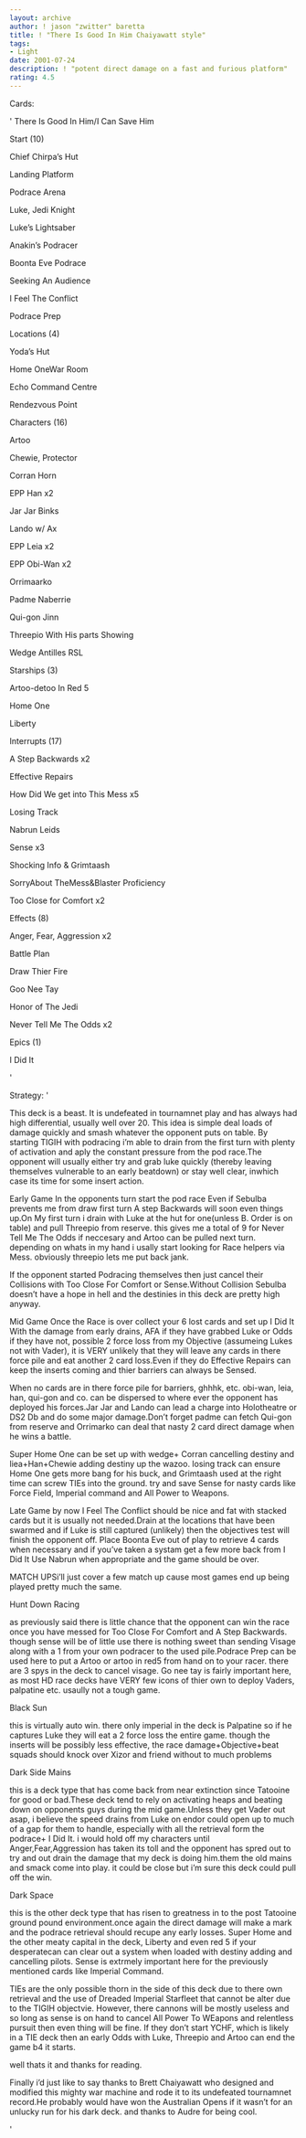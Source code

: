 ```yaml
---
layout: archive
author: ! jason "zwitter" baretta
title: ! "There Is Good In Him Chaiyawatt style"
tags:
- Light
date: 2001-07-24
description: ! "potent direct damage on a fast and furious platform"
rating: 4.5
---
```

Cards: 

'  There Is Good In Him/I Can Save Him

Start (10)

  Chief Chirpa’s Hut

  Landing Platform

  Podrace Arena

  Luke, Jedi Knight

  Luke’s Lightsaber

  Anakin’s Podracer

  Boonta Eve Podrace

  Seeking An Audience

  I Feel The Conflict

  Podrace Prep

Locations (4)

  Yoda’s Hut

  Home OneWar Room

  Echo Command Centre

  Rendezvous Point

Characters (16)

  Artoo

  Chewie, Protector

  Corran Horn

  EPP Han x2

  Jar Jar Binks

  Lando w/ Ax

  EPP Leia x2

  EPP Obi-Wan x2

  Orrimaarko

  Padme Naberrie

  Qui-gon Jinn

  Threepio With His parts Showing

  Wedge Antilles RSL

Starships (3)

  Artoo-detoo In Red 5

  Home One

  Liberty

Interrupts (17)

  A Step Backwards x2

  Effective Repairs

  How Did We get into This Mess x5

  Losing Track

  Nabrun Leids

  Sense x3

  Shocking Info & Grimtaash

  SorryAbout TheMess&Blaster Proficiency

  Too Close for Comfort x2

Effects (8)

  Anger, Fear, Aggression x2

  Battle Plan

  Draw Thier Fire

  Goo Nee Tay

  Honor of The Jedi

  Never Tell Me The Odds x2

Epics (1)

 I Did It

'

Strategy: '

This deck is a beast. It is undefeated in tournamnet play and has always had high differential, usually well over 20. This idea is simple deal loads of damage quickly and smash whatever the opponent puts on table. By starting TIGIH with podracing i’m able to drain from the first turn with plenty of activation and aply the constant pressure from the pod race.The opponent will usually either try and grab luke quickly (thereby leaving themselves vulnerable to an early beatdown) or stay well clear, inwhich case its time for some insert action.


Early Game In the opponents turn start the pod race Even if Sebulba prevents me from draw first turn A step Backwards will soon even things up.On My first turn i drain with Luke at the hut for one(unless B. Order is on table) and pull Threepio from reserve. this gives me a total of 9 for Never Tell Me The Odds if neccesary and Artoo can be pulled next turn. depending on whats in my hand i usally start looking for Race helpers via Mess. obviously threepio lets me put back jank.

   If the opponent started Podracing themselves then just cancel their Collisions with Too Close For Comfort or Sense.Without Collision Sebulba doesn’t have a hope in hell and the destinies in this deck are pretty high anyway.


Mid Game Once the Race is over collect your 6 lost cards and set up I Did It With the damage from early drains, AFA if they have grabbed Luke or Odds if they have not, possible 2 force loss from my Objective (assumeing Lukes not with Vader), it is VERY unlikely that they will leave any cards in there force pile and eat another 2 card loss.Even if they do Effective Repairs can keep the inserts coming and thier barriers can always be Sensed.

  When no cards are in there force pile for barriers, ghhhk, etc. obi-wan, leia, han, qui-gon and co. can be dispersed to where ever the opponent has deployed his forces.Jar Jar and Lando can lead a charge into Holotheatre or DS2 Db and do some major damage.Don’t forget padme can fetch Qui-gon from reserve and Orrimarko can deal that nasty 2 card direct damage when he wins a battle. 

  Super Home One can be set up with wedge+ Corran cancelling destiny and liea+Han+Chewie adding destiny up the wazoo. losing track can ensure Home One gets more bang for his buck, and Grimtaash used at the right time can screw TIEs into the ground. try and save Sense for nasty cards like Force Field, Imperial command and All Power to Weapons.


Late Game by now I Feel The Conflict should be nice and fat with stacked cards but it is usually not needed.Drain at the locations that have been swarmed and if Luke is still captured (unlikely) then the objectives test will finish the opponent off. Place Boonta Eve out of play to retrieve 4 cards when necessary and if you’ve taken a systam get a few more back from I Did It Use Nabrun when appropriate and the game should be over.


MATCH UPSi’ll just cover a few match up cause most games end up being played pretty much the same.

Hunt Down Racing

as previously said there is little chance that the opponent can win the race once you have messed for Too Close For Comfort and A Step Backwards. though sense will be of little use there is nothing sweet than sending Visage along with a 1 from your own podracer to the used pile.Podrace Prep can be used here to put a Artoo or artoo in red5 from hand on to your racer. there are 3 spys in the deck to cancel visage. Go nee tay is fairly important here, as most HD race decks have VERY few icons of thier own to deploy Vaders, palpatine etc. usaully not a tough game.


Black Sun

this is virtually auto win. there only imperial in the deck is Palpatine so if he captures Luke they will eat a 2 force loss the entire game. though the inserts will be possibly less effective, the race damage+Objective+beat squads should knock over Xizor and friend without to much problems


Dark Side Mains

this is a deck type that has come back from near extinction since Tatooine for good or bad.These deck tend to rely on activating heaps and beating down on opponents guys during the mid game.Unless they get Vader out asap, i believe the speed drains from Luke on endor could open up to much of a gap for them to handle, especially with all the retrieval form the podrace+ I Did It. i would hold off my characters until Anger,Fear,Aggression has taken its toll and the opponent has spred out to try and out drain the damage that my deck is doing him.them the old mains and smack come into play. it could be close but i’m sure this deck could pull off the win.


Dark Space

this is the other deck type that has risen to greatness in to the post Tatooine ground pound environment.once again the direct damage will make a mark and the podrace retrieval should recupe any early losses. Super Home and the other meaty capital in the deck, Liberty and even red 5 if your desperatecan can clear out a system when loaded with destiny adding and cancelling pilots. Sense is extrmely important here for the previously mentioned cards like Imperial Command. 

  TIEs are the only possible thorn in the side of this deck due to there own retrieval and the use of Dreaded Imperial Starfleet that cannot be alter due to the TIGIH objectvie. However, there cannons will be mostly useless and so long as sense is on hand to cancel All Power To WEapons and relentless pursuit then even thing will be fine. If they don’t start YCHF, which is likely in a TIE deck then an early Odds with Luke, Threepio and Artoo can end the game b4 it starts.  



well thats it and thanks for reading.

Finally i’d just  like to say thanks to Brett Chaiyawatt who designed and modified this mighty war machine and rode it to its undefeated tournamnet record.He probably would have won the Australian Opens if it wasn’t for an unlucky run for his dark deck. and thanks to Audre for being cool.

'